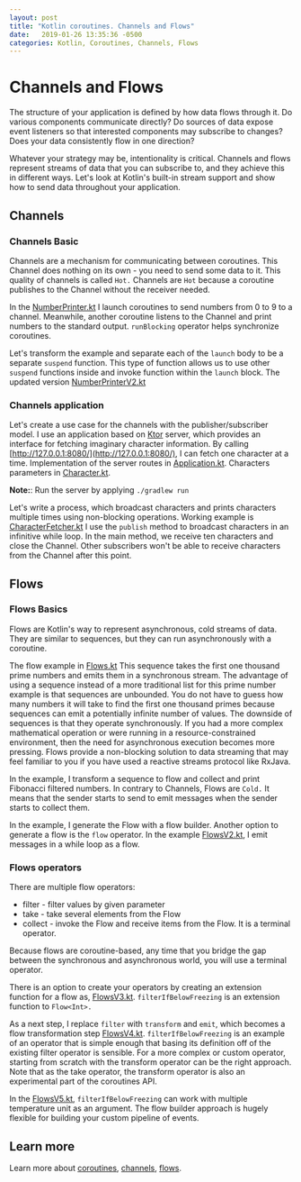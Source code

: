 ```yaml
---
layout: post
title: "Kotlin coroutines. Channels and Flows"
date:   2019-01-26 13:35:36 -0500
categories: Kotlin, Coroutines, Channels, Flows
---
```


# Channels and Flows

The structure of your application is defined by how data flows through it.
Do various components communicate directly?
Do sources of data expose event listeners so that interested components may subscribe to changes?
Does your data consistently flow in one direction?

Whatever your strategy may be, intentionality is critical.
Channels and flows represent streams of data that you can subscribe to, and they achieve this in different ways.
Let's look at Kotlin's built-in stream support and show how to send data throughout your application.

## Channels

### Channels Basic

Channels are a mechanism for communicating between coroutines. This Channel does nothing on its own - you need to send some data to it.
This quality of channels is called `Hot.` Channels are `Hot` because a coroutine publishes to the Channel without the receiver needed.
 
In the [NumberPrinter.kt](https://github.com/PavelSusloparov/kotlin-channel-flows/blob/master/channels-and-flows/src/main/kotlin/NumberPrinter.kt)
I launch coroutines to send numbers from 0 to 9 to a channel. Meanwhile, another coroutine listens to the Channel and print numbers to the standard output.
`runBlocking` operator helps synchronize coroutines.

Let's transform the example and separate each of the `launch` body to be a separate `suspend` function.
This type of function allows us to use other `suspend` functions inside and invoke function within the `launch` block.
The updated version [NumberPrinterV2.kt](https://github.com/PavelSusloparov/kotlin-channel-flows/blob/master/channels-and-flows/src/main/kotlin/NumberPrinterV2.kt)

### Channels application

Let's create a use case for the channels with the publisher/subscriber model.
I use an application based on [Ktor](https://ktor.io/) server, which provides an interface for fetching imaginary character information.
By calling [http://127.0.0.1:8080/](http://127.0.0.1:8080/), I can fetch one character at a time.
Implementation of the server routes in [Application.kt](https://github.com/PavelSusloparov/kotlin-channel-flows/blob/master/character-data-api/src/Application.kt).
Characters parameters in [Character.kt](https://github.com/PavelSusloparov/kotlin-channel-flows/blob/master/character-data-api/src/Character.kt).

**Note:**: Run the server by applying `./gradlew run`

Let's write a process, which broadcast characters and prints characters multiple times using non-blocking operations.
Working example is [CharacterFetcher.kt](https://github.com/PavelSusloparov/kotlin-channel-flows/blob/master/channels-and-flows/src/main/kotlin/CharacterFetcher.kt)
I use the `publish` method to broadcast characters in an infinitive while loop. In the main method, we receive ten characters and close the Channel.
Other subscribers won't be able to receive characters from the Channel after this point.

## Flows

### Flows Basics

Flows are Kotlin's way to represent asynchronous, cold streams of data. They are similar to sequences, but they can run asynchronously with a coroutine.

The flow example in [Flows.kt](https://github.com/PavelSusloparov/kotlin-channel-flows/blob/master/channels-and-flows/src/main/kotlin/Flows.kt)
This sequence takes the first one thousand prime numbers and emits them in a synchronous stream.
The advantage of using a sequence instead of a more traditional list for this prime number example is that sequences are unbounded.
You do not have to guess how many numbers it will take to find the first one thousand primes because sequences can emit a potentially infinite number of values.
The downside of sequences is that they operate synchronously.
If you had a more complex mathematical operation or were running in a resource-constrained environment, then the need for asynchronous execution becomes more pressing.
Flows provide a non-blocking solution to data streaming that may feel familiar to you if you have used a reactive streams protocol like RxJava.

In the example, I transform a sequence to flow and collect and print Fibonacci filtered numbers.
In contrary to Channels, Flows are `Cold.` It means that the sender starts to send to emit messages when the sender starts to collect them.

In the example, I generate the Flow with a flow builder.
Another option to generate a flow is the `flow` operator. In the example [FlowsV2.kt](https://github.com/PavelSusloparov/kotlin-channel-flows/blob/master/channels-and-flows/src/main/kotlin/FlowsV2.kt),
I emit messages in a while loop as a flow.

### Flows operators

There are multiple flow operators:
* filter - filter values by given parameter
* take - take several elements from the Flow
* collect - invoke the Flow and receive items from the Flow. It is a terminal operator.

Because flows are coroutine-based, any time that you bridge the gap between the synchronous and asynchronous world, you will use a terminal operator.

There is an option to create your operators by creating an extension function for a flow as, [FlowsV3.kt](https://github.com/PavelSusloparov/kotlin-channel-flows/blob/master/channels-and-flows/src/main/kotlin/FlowsV3.kt).
`filterIfBelowFreezing` is an extension function to `Flow<Int>.`

As a next step, I replace `filter` with `transform` and `emit`, which becomes a flow transformation step [FlowsV4.kt](https://github.com/PavelSusloparov/kotlin-channel-flows/blob/master/channels-and-flows/src/main/kotlin/FlowsV4.kt).
`filterIfBelowFreezing` is an example of an operator that is simple enough that basing its definition off of the existing filter operator is sensible.
For a more complex or custom operator, starting from scratch with the transform operator can be the right approach.
Note that as the take operator, the transform operator is also an experimental part of the coroutines API.

In the [FlowsV5.kt](https://github.com/PavelSusloparov/kotlin-channel-flows/blob/master/channels-and-flows/src/main/kotlin/FlowsV5.kt),
`filterIfBelowFreezing` can work with multiple temperature unit as an argument.
The flow builder approach is hugely flexible for building your custom pipeline of events.

## Learn more

Learn more about [coroutines](https://kotlinlang.org/docs/reference/coroutines/basics.html),
[channels](https://kotlinlang.org/docs/reference/coroutines/channels.html),
[flows](https://kotlinlang.org/docs/reference/coroutines/flow.html). 

